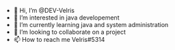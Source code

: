 - 👋 Hi, I’m @DEV-Velris
- 👀 I’m interested in java developement
- 🌱 I’m currently learning java and system administration
- 💞️ I’m looking to collaborate on a project
- 📫 How to reach me Velris#5314

<!---
DEV-Velris/DEV-Velris is a ✨ special ✨ repository because its `README.md` (this file) appears on your GitHub profile.
You can click the Preview link to take a look at your changes.
--->
